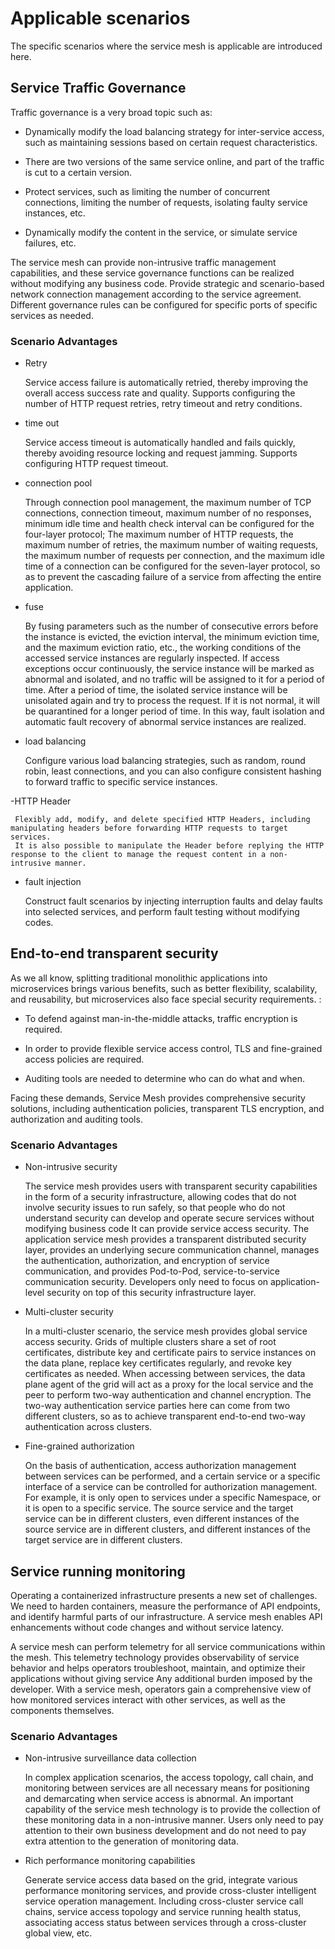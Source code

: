 # Applicable scenarios

The specific scenarios where the service mesh is applicable are introduced here.

## Service Traffic Governance

Traffic governance is a very broad topic such as:

- Dynamically modify the load balancing strategy for inter-service access, such as maintaining sessions based on certain request characteristics.

- There are two versions of the same service online, and part of the traffic is cut to a certain version.

- Protect services, such as limiting the number of concurrent connections, limiting the number of requests, isolating faulty service instances, etc.

- Dynamically modify the content in the service, or simulate service failures, etc.

The service mesh can provide non-intrusive traffic management capabilities, and these service governance functions can be realized without modifying any business code. Provide strategic and scenario-based network connection management according to the service agreement. Different governance rules can be configured for specific ports of specific services as needed.

### Scenario Advantages

- Retry

     Service access failure is automatically retried, thereby improving the overall access success rate and quality. Supports configuring the number of HTTP request retries, retry timeout and retry conditions.

- time out

     Service access timeout is automatically handled and fails quickly, thereby avoiding resource locking and request jamming. Supports configuring HTTP request timeout.

- connection pool

     Through connection pool management, the maximum number of TCP connections, connection timeout, maximum number of no responses, minimum idle time and health check interval can be configured for the four-layer protocol;
     The maximum number of HTTP requests, the maximum number of retries, the maximum number of waiting requests, the maximum number of requests per connection, and the maximum idle time of a connection can be configured for the seven-layer protocol, so as to prevent the cascading failure of a service from affecting the entire application.

- fuse

     By fusing parameters such as the number of consecutive errors before the instance is evicted, the eviction interval, the minimum eviction time, and the maximum eviction ratio, etc., the working conditions of the accessed service instances are regularly inspected.
     If access exceptions occur continuously, the service instance will be marked as abnormal and isolated, and no traffic will be assigned to it for a period of time.
     After a period of time, the isolated service instance will be unisolated again and try to process the request. If it is not normal, it will be quarantined for a longer period of time. In this way, fault isolation and automatic fault recovery of abnormal service instances are realized.

- load balancing

     Configure various load balancing strategies, such as random, round robin, least connections, and you can also configure consistent hashing to forward traffic to specific service instances.

-HTTP Header

     Flexibly add, modify, and delete specified HTTP Headers, including manipulating headers before forwarding HTTP requests to target services.
     It is also possible to manipulate the Header before replying the HTTP response to the client to manage the request content in a non-intrusive manner.

- fault injection

     Construct fault scenarios by injecting interruption faults and delay faults into selected services, and perform fault testing without modifying codes.

## End-to-end transparent security

As we all know, splitting traditional monolithic applications into microservices brings various benefits, such as better flexibility, scalability, and reusability, but microservices also face special security requirements. :

- To defend against man-in-the-middle attacks, traffic encryption is required.

- In order to provide flexible service access control, TLS and fine-grained access policies are required.

- Auditing tools are needed to determine who can do what and when.

Facing these demands, Service Mesh provides comprehensive security solutions, including authentication policies, transparent TLS encryption, and authorization and auditing tools.

### Scenario Advantages

- Non-intrusive security

     The service mesh provides users with transparent security capabilities in the form of a security infrastructure, allowing codes that do not involve security issues to run safely, so that people who do not understand security can develop and operate secure services without modifying business code It can provide service access security. The application service mesh provides a transparent distributed security layer, provides an underlying secure communication channel, manages the authentication, authorization, and encryption of service communication, and provides Pod-to-Pod, service-to-service communication security. Developers only need to focus on application-level security on top of this security infrastructure layer.

- Multi-cluster security

     In a multi-cluster scenario, the service mesh provides global service access security. Grids of multiple clusters share a set of root certificates, distribute key and certificate pairs to service instances on the data plane, replace key certificates regularly, and revoke key certificates as needed. When accessing between services, the data plane agent of the grid will act as a proxy for the local service and the peer to perform two-way authentication and channel encryption. The two-way authentication service parties here can come from two different clusters, so as to achieve transparent end-to-end two-way authentication across clusters.

- Fine-grained authorization

     On the basis of authentication, access authorization management between services can be performed, and a certain service or a specific interface of a service can be controlled for authorization management. For example, it is only open to services under a specific Namespace, or it is open to a specific service. The source service and the target service can be in different clusters, even different instances of the source service are in different clusters, and different instances of the target service are in different clusters.

## Service running monitoring

Operating a containerized infrastructure presents a new set of challenges. We need to harden containers, measure the performance of API endpoints, and identify harmful parts of our infrastructure. A service mesh enables API enhancements without code changes and without service latency.

A service mesh can perform telemetry for all service communications within the mesh. This telemetry technology provides observability of service behavior and helps operators troubleshoot, maintain, and optimize their applications without giving service Any additional burden imposed by the developer. With a service mesh, operators gain a comprehensive view of how monitored services interact with other services, as well as the components themselves.

### Scenario Advantages

- Non-intrusive surveillance data collection

     In complex application scenarios, the access topology, call chain, and monitoring between services are all necessary means for positioning and demarcating when service access is abnormal.
     An important capability of the service mesh technology is to provide the collection of these monitoring data in a non-intrusive manner. Users only need to pay attention to their own business development and do not need to pay extra attention to the generation of monitoring data.

- Rich performance monitoring capabilities

     Generate service access data based on the grid, integrate various performance monitoring services, and provide cross-cluster intelligent service operation management.
     Including cross-cluster service call chains, service access topology and service running health status, associating access status between services through a cross-cluster global view, etc.